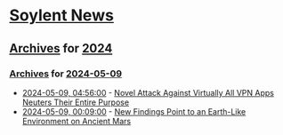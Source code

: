# [Soylent News](../../../README.md)

## [Archives](../../index.md) for [2024](../index.md)

### [Archives](../../index.md) for [2024-05-09](index.md)

* [2024-05-09, 04:56:00](https://soylentnews.org/article.pl?sid=24/05/08/0357210&from=rss) - [Novel Attack Against Virtually All VPN Apps Neuters Their Entire Purpose](https://soylentnews.org/article.pl?sid=24/05/08/0357210&from=rss)
* [2024-05-09, 00:09:00](https://soylentnews.org/article.pl?sid=24/05/08/0349249&from=rss) - [New Findings Point to an Earth-Like Environment on Ancient Mars](https://soylentnews.org/article.pl?sid=24/05/08/0349249&from=rss)
